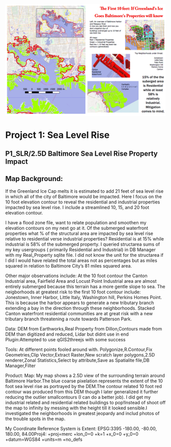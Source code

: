 
![alt text](baltimore.PNG)



# Project 1: Sea Level Rise

##  P1_SLR/2.5D Baltimore Sea Level Rise Property Impact

## Map Background:

If the Greenland Ice Cap melts it is estimated to add 21 feet of sea level rise in which all of the city of Baltimore would be impacted. Here I focus on the 10 foot elevation contour to reveal the residential and industrial properties impacted by sea level rise. I include a streamlined 10, 15, and 20 foot elevation contour.

I have a flood zone file, want to relate population and smoothen my elevation contours on my next go at it.
Of the submerged waterfront properties what % of the structural area are impacted by sea level rise relative to residential verse industrial properties? Residential is at 15% while industrial is 58% of the submerged property. I queried structarea sums of my key usergroups ( primarily Residential and Industrial) in DB Manager with my Real_Property sqlite file. I did not know the unit for the structarea if I did I would have related the total areas not as percentages but as miles squared in relation to Baltimore City’s 81 miles squared area.

Other major observations include: At the 10 foot contour the Canton Industrial area, Fairfield Area and Locust Point Industrial area are almost entirely submerged because this terrain has a more gentle slope to sea.
The neigborhoods at greatest risk to the first 10 foot contour include: Jonestown, Inner Harbor, Little Italy, Washington hill, Perkins Homes Point. This is because the harbor appears to generate a new tributary branch extending a bay in the direction through these neighborhoods. Stacked Canton waterfront residential communities are at great risk with a new tributary branch threatening a route towards Patterson Park.

Data: DEM from Earthworks,Real Property from Dillon,Contours made from DEM than digitized and reduced, Lidar but didnt use in end
Plugin:Attempted to use qGIS2threejs with some success

Tools:
At different points fooled around with.
Polygonize,R.Contour,Fix Geometries,Clip Vector,Extract Raster,New scratch layer polygons,2.5D renderer,Zonal Statistics,Select by attribute,Save as Spatialite file,DB Manager,Filter

Product:
Map: My map shows a 2.5D view of the surrounding terrain around Baltimore Harbor.The blue coarse pixelation represents the extent of the 10 foot sea level rise as portrayed by the DEM.The contour related 10 foot red contour was produced from this DEM though I later generalized it further reducing the outlier smallcontours (I can do a better job). I did get my industrial related and residential related buildings to pop!Instead of shoot off the map to infinity by messing with the height till it looked sensible.I investigated the neighborhoods in greatest jeopardy and includ photos of the trouble spots in the map. 

My Coordinate Reference System is Extent: EPSG:3395 -180.00, -80.00, 180.00, 84.00Proj4: +proj=merc +lon_0=0 +k=1 +x_0=0 +y_0=0 +datum=WGS84 +units=m +no_defs


